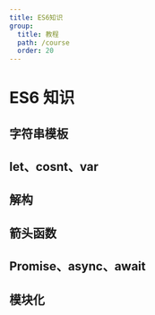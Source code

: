```yaml
---
title: ES6知识
group:
  title: 教程
  path: /course
  order: 20
---
```


# ES6 知识

## 字符串模板

## let、cosnt、var

## 解构

## 箭头函数

## Promise、async、await

## 模块化
